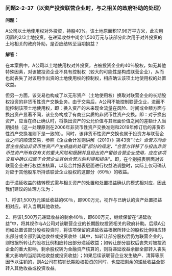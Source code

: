 ### 问题2-2-37（以资产投资联营企业时，与之相关的政府补助的处理）

**问题：**

A公司以土地使用权对外投资，持股40%。该土地原面积17.96万平方米，此次用闲置的2/3土地投资。在递延收益中尚余1,500万元与该部分此次用于对外投资的土地相关的政府补助，是否应结转至当期损益？

**解答：**

在本案例中，A公司以土地使用权对外投资，占被投资企业的40％股权，如无其他特殊因素，对该被投资企业不具有控制权（较大的可能性是构成联营企业），从而也就丧失了对该用作出资的土地使用权的控制权，相应确认该项土地使用权的处置收益。

但另一方面，该交易也构成了以无形资产（土地使用权）换取对联营企业的长期股权投资的非货币性资产交换业务。由于交易后，A公司不能控制联营企业，进而不能控制该项土地使用权，即：换入资产的未来现金流量在风险、时间或金额方面与换出资产显著不同，该业务构成了有商业实质的非货币性资产交换。即：对于换出资产，应当在终止确认时，将换出资产的公允价值与其账面价值之间的差额计入当期损益（这一处理原则在2006年非货币性资产交换准则和2019年修订后的非货币性资产交换准则下是一致的）。同时，该非货币性资产交换也属于投资方与联营企业之间的顺流交易，参照《企业会计准则讲解（2010）》第43页“*（七）合营方向合营企业投出非货币性资产产生损益的处理”部分的规定，“合营方转移了与投出非货币性资产所有权有关的重大风险和报酬并且投出资产留给合营企业使用，应在该项交易中确认归属于合营企业其他合营方的利得和损失*”。即，在个别报表层面对该联营企业进行权益法核算，以及合并报表层面进行权益法调整时，实际上仅可确认对应于其他股东所持该联营企业股权的这部分（60％）的收益。

由于递延收益的结转模式需与相关资产的处置和处置损益确认的模式相对应，因此我们建议的处理方法为：

1、将该1,500万元递延收益的60％，即900万元，视作与已确认的资产处置损益相对应，转入当期其他收益。

2、将该1,500万元递延收益的剩余40％，即600万元，继续保留在“递延收益”中，将其视作与A公司对该联营企业的长期股权投资相关的政府补助。后续A公司如处置该部分股权投资时，将该项保留的递延收益根据所转让的股权比例相应转出部分或全部到其他收益或投资收益（其中，如转让部分股权后仍为联营企业的，则根据所转让的股权比例相应转出部分递延收益；如转让部分股权后丧失对被投资企业的重大影响，剩余股权转为金融资产核算的，则将递延收益余额全部转入丧失重大影响的当期其他收益或投资收益）；如果后续该联营企业发生破产、清算等原因予以注销的，则A公司在核销长期股权投资的同时，也应把剩余的递延收益全部转入其他收益或投资收益。
